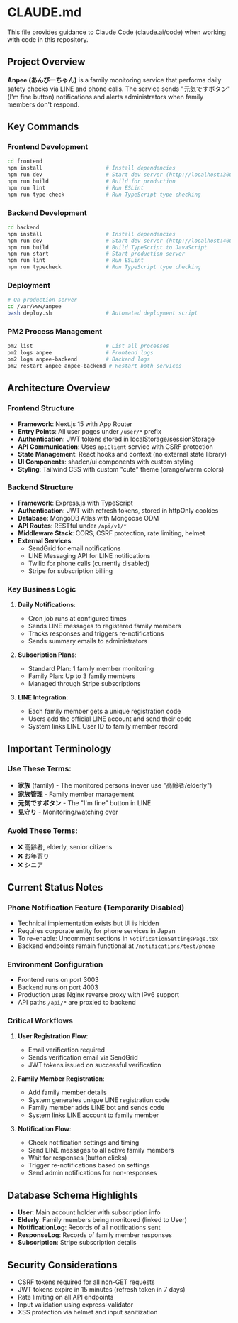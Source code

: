 # CLAUDE.md

This file provides guidance to Claude Code (claude.ai/code) when working with code in this repository.

## Project Overview

**Anpee (あんぴーちゃん)** is a family monitoring service that performs daily safety checks via LINE and phone calls. The service sends "元気ですボタン" (I'm fine button) notifications and alerts administrators when family members don't respond.

## Key Commands

### Frontend Development
```bash
cd frontend
npm install                    # Install dependencies
npm run dev                    # Start dev server (http://localhost:3003)
npm run build                  # Build for production
npm run lint                   # Run ESLint
npm run type-check             # Run TypeScript type checking
```

### Backend Development
```bash
cd backend
npm install                    # Install dependencies
npm run dev                    # Start dev server (http://localhost:4003)
npm run build                  # Build TypeScript to JavaScript
npm run start                  # Start production server
npm run lint                   # Run ESLint
npm run typecheck              # Run TypeScript type checking
```

### Deployment
```bash
# On production server
cd /var/www/anpee
bash deploy.sh                 # Automated deployment script
```

### PM2 Process Management
```bash
pm2 list                       # List all processes
pm2 logs anpee                 # Frontend logs
pm2 logs anpee-backend         # Backend logs
pm2 restart anpee anpee-backend # Restart both services
```

## Architecture Overview

### Frontend Structure
- **Framework**: Next.js 15 with App Router
- **Entry Points**: All user pages under `/user/*` prefix
- **Authentication**: JWT tokens stored in localStorage/sessionStorage
- **API Communication**: Uses `apiClient` service with CSRF protection
- **State Management**: React hooks and context (no external state library)
- **UI Components**: shadcn/ui components with custom styling
- **Styling**: Tailwind CSS with custom "cute" theme (orange/warm colors)

### Backend Structure
- **Framework**: Express.js with TypeScript
- **Authentication**: JWT with refresh tokens, stored in httpOnly cookies
- **Database**: MongoDB Atlas with Mongoose ODM
- **API Routes**: RESTful under `/api/v1/*`
- **Middleware Stack**: CORS, CSRF protection, rate limiting, helmet
- **External Services**:
  - SendGrid for email notifications
  - LINE Messaging API for LINE notifications
  - Twilio for phone calls (currently disabled)
  - Stripe for subscription billing

### Key Business Logic

1. **Daily Notifications**:
   - Cron job runs at configured times
   - Sends LINE messages to registered family members
   - Tracks responses and triggers re-notifications
   - Sends summary emails to administrators

2. **Subscription Plans**:
   - Standard Plan: 1 family member monitoring
   - Family Plan: Up to 3 family members
   - Managed through Stripe subscriptions

3. **LINE Integration**:
   - Each family member gets a unique registration code
   - Users add the official LINE account and send their code
   - System links LINE User ID to family member record

## Important Terminology

### Use These Terms:
- **家族** (family) - The monitored persons (never use "高齢者/elderly")
- **家族管理** - Family member management
- **元気ですボタン** - The "I'm fine" button in LINE
- **見守り** - Monitoring/watching over

### Avoid These Terms:
- ❌ 高齢者, elderly, senior citizens
- ❌ お年寄り
- ❌ シニア

## Current Status Notes

### Phone Notification Feature (Temporarily Disabled)
- Technical implementation exists but UI is hidden
- Requires corporate entity for phone services in Japan
- To re-enable: Uncomment sections in `NotificationSettingsPage.tsx`
- Backend endpoints remain functional at `/notifications/test/phone`

### Environment Configuration
- Frontend runs on port 3003
- Backend runs on port 4003
- Production uses Nginx reverse proxy with IPv6 support
- API paths `/api/*` are proxied to backend

### Critical Workflows

1. **User Registration Flow**:
   - Email verification required
   - Sends verification email via SendGrid
   - JWT tokens issued on successful verification

2. **Family Member Registration**:
   - Add family member details
   - System generates unique LINE registration code
   - Family member adds LINE bot and sends code
   - System links LINE account to family member

3. **Notification Flow**:
   - Check notification settings and timing
   - Send LINE messages to all active family members
   - Wait for responses (button clicks)
   - Trigger re-notifications based on settings
   - Send admin notifications for non-responses

## Database Schema Highlights

- **User**: Main account holder with subscription info
- **Elderly**: Family members being monitored (linked to User)
- **NotificationLog**: Records of all notifications sent
- **ResponseLog**: Records of family member responses
- **Subscription**: Stripe subscription details

## Security Considerations

- CSRF tokens required for all non-GET requests
- JWT tokens expire in 15 minutes (refresh token in 7 days)
- Rate limiting on all API endpoints
- Input validation using express-validator
- XSS protection via helmet and input sanitization